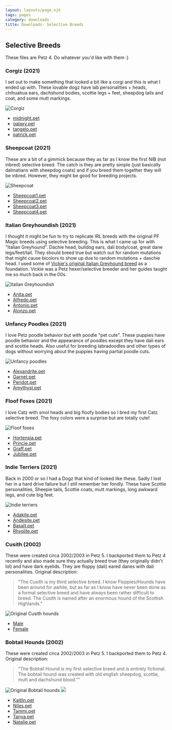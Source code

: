```yaml
---
layout: layouts/page.njk
tags: pages
category: downloads
title: Downloads- Selective Breeds
---
```


## Selective Breeds

These files are Petz 4. Do whatever you'd like with them :)


### Corgiz (2021)

I set out to make something that looked a bit like a corgi and this is what I ended up with. These lovable dogz have lab personalities + heads, chihuahua ears, dachshund bodies, scottie legs + feet, sheepdog tails and coat, and some mutt markings.

![Corgiz](https://cdn.glitch.com/e8c48446-7221-44a1-aabd-d809cd1d1e34%2Feewwe.png?v=1622597512869)

- [midnight.pet](https://cdn.glitch.com/e8c48446-7221-44a1-aabd-d809cd1d1e34%2FMidnight.pet?v=1622597448699)
- [galaxy.pet](https://cdn.glitch.com/e8c48446-7221-44a1-aabd-d809cd1d1e34%2FGalaxy.pet?v=1622597442317)
- [tangelo.pet](https://cdn.glitch.com/e8c48446-7221-44a1-aabd-d809cd1d1e34%2FTangelo.pet?v=1622597452688)
- [patrick.pet](https://cdn.glitch.com/e8c48446-7221-44a1-aabd-d809cd1d1e34%2FPatrick.pet?v=1622597450686)


### Sheepcoat (2021)
These are a bit of a gimmick because they as far as I know the first NIB (not inbred) selective breed. The catch is they are pretty simple (just basically dalmatians with sheepdog coats) and if you breed them together they will be inbred. However, they might be good for breeding projects. 

![Sheepcoat](https://cdn.glitch.com/e8c48446-7221-44a1-aabd-d809cd1d1e34%2Fsheepcoat.png?v=1621561920240)

- [Sheepcoat1.pet](https://cdn.glitch.com/e8c48446-7221-44a1-aabd-d809cd1d1e34%2Fsheepcoat1.pet?v=1621562050508)
- [Sheepcoat2.pet](https://cdn.glitch.com/e8c48446-7221-44a1-aabd-d809cd1d1e34%2Fsheepcoat2.pet?v=1621562048309)
- [Sheepcoat3.pet](https://cdn.glitch.com/e8c48446-7221-44a1-aabd-d809cd1d1e34%2Fsheepcoat3.pet?v=1621562052888)
- [Sheepcoat4.pet](https://cdn.glitch.com/e8c48446-7221-44a1-aabd-d809cd1d1e34%2Fsheepcoat4.pet?v=1621562055387)


### Italian Greyhoundish (2021)
I thought it might be fun to try to replicate IRL breeds with the original PF Magic breeds using selective breeding. This is what I came up for with "Italian Greyhound". Dachie head, bulldog ears, dali body/coat, great dane legs/feet/tail. They should breed true but watch out for random mutations that might cause bicolors to show up due to random mutations + daschie head. I used some of [Vickie's original Italian Greyhound breed](https://web.archive.org/web/20011212080032fw_/http://www.geocities.com/gaealunavenus2/) as a foundation. Vickie was a Petz hexer/selective breeder and her guides taught me so much back in the 00s.

![Italian Greyhoundish](https://cdn.glitch.com/e8c48446-7221-44a1-aabd-d809cd1d1e34%2Fgreyhounds3.png?v=1621551319012)

- [Anita.pet](https://cdn.glitch.com/e8c48446-7221-44a1-aabd-d809cd1d1e34%2FAnita.pet?v=1621551375683)
- [Alfredo.pet](https://cdn.glitch.com/e8c48446-7221-44a1-aabd-d809cd1d1e34%2FAlfredo.pet?v=1621551381731)
- [Antonio.pet](https://cdn.glitch.com/e8c48446-7221-44a1-aabd-d809cd1d1e34%2FAntonio.pet?v=1621551384830)
- [Alonzo.pet](https://cdn.glitch.com/e8c48446-7221-44a1-aabd-d809cd1d1e34%2FAlanzo.pet?v=1621551378384)


### Unfancy Poodles (2021)

I love Petz poodle behavior but with poodle "pet cute". These puppies have poodle behavior and the appearance of poodles except they have dali ears and scottie heads. Also useful for breeding labradoodles and other types of dogs without worrying about the puppies having partial poodle cuts.

![Unfancy poodles](https://cdn.glitch.com/e8c48446-7221-44a1-aabd-d809cd1d1e34%2Funfancy.png?v=1620005569138)

- [Alexandrite.pet](https://cdn.glitch.com/e8c48446-7221-44a1-aabd-d809cd1d1e34%2FAlexandrite.pet?v=1620005752603)
- [Garnet.pet](https://cdn.glitch.com/e8c48446-7221-44a1-aabd-d809cd1d1e34%2FGarnet.pet?v=1620005752603)
- [Peridot.pet](https://cdn.glitch.com/e8c48446-7221-44a1-aabd-d809cd1d1e34%2FPeridot.pet?v=1620005752603)
- [Amythyst.pet](https://cdn.glitch.com/e8c48446-7221-44a1-aabd-d809cd1d1e34%2FAmethyst.pet?v=1620005752603)

### Floof Foxes (2021)

I love Catz with smol heads and big floofy bodies so I bred my first Catz selective breed. The foxy colors were a surprise but are totally cute!

![Floof foxes](https://cdn.glitch.com/e8c48446-7221-44a1-aabd-d809cd1d1e34%2Ffkiff.png?v=1619022517788)

- [Hortensia.pet](https://cdn.glitch.com/e8c48446-7221-44a1-aabd-d809cd1d1e34%2FHortensia.pet?v=1619022827744)
- [Princie.pet](https://cdn.glitch.com/e8c48446-7221-44a1-aabd-d809cd1d1e34%2FPrincie.pet?v=1619022866113)
- [Graff.pet](https://cdn.glitch.com/e8c48446-7221-44a1-aabd-d809cd1d1e34%2FGraff.pet?v=1619022907863)
- [Jubilee.pet](https://cdn.glitch.com/e8c48446-7221-44a1-aabd-d809cd1d1e34%2FJubilee.pet?v=1619022938210)

### Indie Terriers (2021)

Back in 2000 or so I had a Dogz that kind of looked like these. Sadly I lost her in a hard drive failure but I still remember her fondly. These have Scottie personalities, Sheepie tails, Scottie coats, mutt markings, long awkward legs, and cute big feet.

![Indie terriers](https://cdn.glitch.com/e8c48446-7221-44a1-aabd-d809cd1d1e34%2Findieterriers.png?v=1618945191151)

- [Adakite.pet](https://cdn.glitch.com/e8c48446-7221-44a1-aabd-d809cd1d1e34%2FAdakite.pet?v=1618945404118)
- [Andesite.pet](https://cdn.glitch.com/e8c48446-7221-44a1-aabd-d809cd1d1e34%2FAndesite.pet?v=1618945459725)
- [Basalt.pet](https://cdn.glitch.com/e8c48446-7221-44a1-aabd-d809cd1d1e34%2FBasalt.pet?v=1618945483945)
- [Rhyolite.pet](https://cdn.glitch.com/e8c48446-7221-44a1-aabd-d809cd1d1e34%2FRhyolite.pet?v=1618945505389)

### Cusith (2002)

These were created circa 2002/2003 in Petz 5\. I backported them to Petz 4 recently and also made sure they actually breed true (they originally didn't lol) and have dark eyelids. They are floppy (dali) eared danes with dali personalities. Original description:

> "The Cusith is my third selective breed. I know Floppies/Hounds have been around for awhile, but as far as I know have never been done as a formal selective breed and have always been rather difficult to breed. The Cusith is named after an enormous hound of the Scottish Highlands."

![Original Cusith hounds](https://cdn.glitch.com/e8c48446-7221-44a1-aabd-d809cd1d1e34%2FFpic.gif?v=1620796440581)

- [Male](https://cdn.glitch.com/e8c48446-7221-44a1-aabd-d809cd1d1e34%2Fcusith-m.pet?v=1620796473897)
- [Female](https://cdn.glitch.com/e8c48446-7221-44a1-aabd-d809cd1d1e34%2Fcusith-f.pet?v=1620796477429)

### Bobtail Hounds (2002)

These were created circa 2002/2003 in Petz 5\. I backported them to Petz 4\. Original description:

> "The Bobtail Hound is my first selective breed and is entirely fictional. The bobtail hound was created with old english sheepdog, scottie, mutt and dachshund blood.""

![Original Bobtail hounds](https://cdn.glitch.com/e8c48446-7221-44a1-aabd-d809cd1d1e34%2Fbhbreed.gif?v=1617590165239) ![](https://cdn.glitch.com/e8c48446-7221-44a1-aabd-d809cd1d1e34%2Fbhlitter3.gif?v=1617590182819)

- [Kaitlin.pet](https://cdn.glitch.com/e8c48446-7221-44a1-aabd-d809cd1d1e34%2Fkaitlin.pet?v=1617590573244)
- [Niles.pet](https://cdn.glitch.com/e8c48446-7221-44a1-aabd-d809cd1d1e34%2Fniles.pet?v=1617590597903)
- [Tammi.pet](https://cdn.glitch.com/e8c48446-7221-44a1-aabd-d809cd1d1e34%2Ftammi.pet?v=1617590628419)
- [Tanya.pet](https://cdn.glitch.com/e8c48446-7221-44a1-aabd-d809cd1d1e34%2Ftanya.pet?v=1617590639726)
- [Natalie.pet](https://cdn.glitch.com/e8c48446-7221-44a1-aabd-d809cd1d1e34%2Fnatalie.pet?v=1617590423731)
